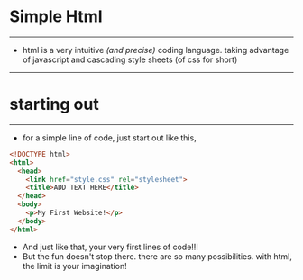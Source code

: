 # Simple Html

---

- html is a very intuitive *(and precise)* coding language. taking advantage of javascript and cascading style sheets (of css for short)
---

# starting out
---

- for a simple line of code, just start out like this,
```html
<!DOCTYPE html>
<html>
  <head>
    <link href="style.css" rel="stylesheet">
    <title>ADD TEXT HERE</title>
  </head>
  <body>
    <p>My First Website!</p>
  </body>
</html>
```
- And just like that, your very first lines of code!!!
- But the fun doesn't stop there. there are so many possibilities. with html, the limit is your imagination!
